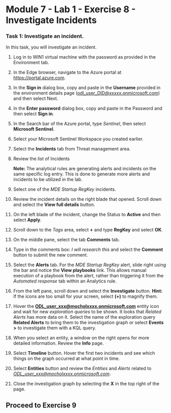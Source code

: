 # Module 7 - Lab 1 - Exercise 8 - Investigate Incidents

### Task 1: Investigate an incident.

In this task, you will investigate an incident.

1. Log in to WIN1 virtual machine with the password as provided in the Environment tab.  

1. In the Edge browser, navigate to the Azure portal at https://portal.azure.com.

1. In the **Sign in** dialog box, copy and paste in the **Username** provided in the environment details page (odl_user_DID@xxxxx.onmicrosoft.com) and then select Next.

1. In the **Enter password** dialog box, copy and paste in the Password and then select **Sign in**.

1. In the Search bar of the Azure portal, type *Sentinel*, then select **Microsoft Sentinel**.

1. Select your Microsoft Sentinel Workspace you created earlier.

1. Select the **Incidents** tab from Threat management area.

1. Review the list of Incidents

    **Note:** The analytical rules are generating alerts and incidents on the same specific log entry.  This is done to generate more alerts and incidents to be utilized in the lab.
    
1. Select one of the *MDE Startup RegKey* incidents.

1. Review the incident details on the right blade that opened. Scroll down and select the **View full details** button.

1. On the left blade of the incident, change the Status to **Active** and then select **Apply**.

1. Scroll down to the *Tags* area, select **+** and type **RegKey** and select **OK**.

1. On the middle pane, select the tab **Comments** tab.

1. Type in the comments box: *I will research this* and select the **Comment** button to submit the new comment.

1. Select the **Alerts** tab. For the *MDE Startup RegKey* alert, slide right using the bar and notice the **View playbooks** link. This allows manual execution of a playbook from the alert, rather than triggering it from the *Automated response* tab within an Analytics rule.

1. From the left pane, scroll down and select the **Investigate** button. **Hint:** If the icons are too small for your screen, select **(+)** to magnify them.

1. Hover the **ODL_user_xxx@mocholxxxx.onmicrosoft.com** entity icon and wait for new *exploration queries* to be shown. It looks that *Related Alerts* has more data on it. Select the name of the exploration query **Related Alerts** to bring them to the investigation graph or select **Events >** to investigate them with a KQL query.

1.	When you select an entity, a window on the right opens for more detailed information. Review the **Info** page.

1. Select **Timeline** button. Hover the first two incidents and see which things on the graph occurred at what point in time.

1. Select **Entities** button and review the *Entities* and *Alerts* related to *ODL_user_xxx@mocholxxxx.onmicrosoft.com*.

1. Close the investigation graph by selecting the **X** in the top right of the page.

  
## Proceed to Exercise 9
